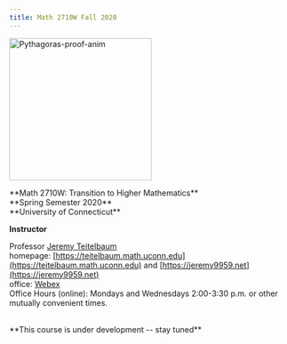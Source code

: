 ```yaml
---
title: Math 2710W Fall 2020
---
```


<a title="William B. Faulk [CC BY-SA 4.0 (https://creativecommons.org/licenses/by-sa/4.0)], via Wikimedia Commons" href="https://commons.wikimedia.org/wiki/File:Pythagoras-proof-anim.svg"><img width="256" alt="Pythagoras-proof-anim" src="https://upload.wikimedia.org/wikipedia/commons/thumb/9/9e/Pythagoras-proof-anim.svg/256px-Pythagoras-proof-anim.svg.png"></a> 
<p>
**Math 2710W: Transition to Higher Mathematics** <br>
**Spring Semester 2020** <br>
**University of Connecticut** <br>
</p>


**Instructor** <br>

Professor [Jeremy Teitelbaum](jeremy.teitelbaum@uconn.edu) <br>
homepage: [https://teitelbaum.math.uconn.edu](https://teitelbaum.math.uconn.edu) and [https://jeremy9959.net](https://jeremy9959.net)<br>
office: [Webex](https://uconn-cmr.webex.com/meet/jet08013)<br>
Office Hours (online): Mondays and Wednesdays 2:00-3:30 p.m. or other mutually convenient
times.<br>

<br>
**This course is under development -- stay tuned**

<!--
Read the [syllabus](https://learn.uconn.edu/bbcswebdav/courses/M1198-MATH-2710-001.002/syllabus.html)!
-->



